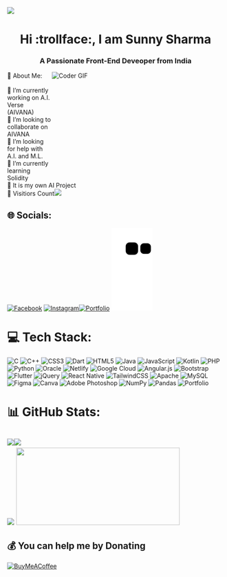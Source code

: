 <img height="auto" width="auto" src="https://aivlog.onrender.com/file/1686045773890-blog-AIVANA.gif">
<h1 align="center"> Hi :trollface:, I am Sunny Sharma</h1> 
<h3 align="center">A Passionate Front-End Deveoper from India</h3>
💫 About Me:<img align="right" src="https://media.tenor.com/zNZjeqK_FxwAAAAC/code-works-code-not-working.gif" style="object-fit: contain;" alt="Coder GIF" width="400" height="250"><br><br>
🔭 I’m currently working on A.I. Verse (AIVANA)<br>👯 I’m looking to collaborate on AIVANA<br>🤝 I’m looking for help with A.I. and M.L.<br>🌱 I’m currently learning Solidity<br>💬 It is my own AI Project<br>👀 Visitiors Count<img src="https://profile-counter.glitch.me/20Sunny/count.svg">

## 🌐 Socials:
[![Facebook](https://img.shields.io/badge/Facebook-%231877F2.svg?logo=Facebook&logoColor=white)](https://facebook.com/Sunny-Sharma-Rishishwar/100039237182147/) [![Instagram](https://img.shields.io/badge/Instagram-%23E4405F.svg?logo=Instagram&logoColor=white)](https://instagram.com/sharma_sunny_7601)[![Portfolio](https://img.shields.io/badge/Portfolio-%23000000.svg?style=for-the-badge&logo=firefox&logoColor=#FF7139)](https://20sunny.github.io)
![snake gif](https://github.com/20sunny/20sunny/blob/output/github-contribution-grid-snake.svg)
# 💻 Tech Stack:
![C](https://img.shields.io/badge/c-%2300599C.svg?style=for-the-badge&logo=c&logoColor=white) ![C++](https://img.shields.io/badge/c++-%2300599C.svg?style=for-the-badge&logo=c%2B%2B&logoColor=white) ![CSS3](https://img.shields.io/badge/css3-%231572B6.svg?style=for-the-badge&logo=css3&logoColor=white) ![Dart](https://img.shields.io/badge/dart-%230175C2.svg?style=for-the-badge&logo=dart&logoColor=white) ![HTML5](https://img.shields.io/badge/html5-%23E34F26.svg?style=for-the-badge&logo=html5&logoColor=white) ![Java](https://img.shields.io/badge/java-%23ED8B00.svg?style=for-the-badge&logo=java&logoColor=white) ![JavaScript](https://img.shields.io/badge/javascript-%23323330.svg?style=for-the-badge&logo=javascript&logoColor=%23F7DF1E) ![Kotlin](https://img.shields.io/badge/kotlin-%230095D5.svg?style=for-the-badge&logo=kotlin&logoColor=white) ![PHP](https://img.shields.io/badge/php-%23777BB4.svg?style=for-the-badge&logo=php&logoColor=white) ![Python](https://img.shields.io/badge/python-3670A0?style=for-the-badge&logo=python&logoColor=ffdd54) ![Oracle](https://img.shields.io/badge/Oracle-F80000?style=for-the-badge&logo=oracle&logoColor=white) ![Netlify](https://img.shields.io/badge/netlify-%23000000.svg?style=for-the-badge&logo=netlify&logoColor=#00C7B7) ![Google Cloud](https://img.shields.io/badge/Google%20Cloud-%234285F4.svg?style=for-the-badge&logo=google-cloud&logoColor=white) ![Angular.js](https://img.shields.io/badge/angular.js-%23E23237.svg?style=for-the-badge&logo=angularjs&logoColor=white) ![Bootstrap](https://img.shields.io/badge/bootstrap-%23563D7C.svg?style=for-the-badge&logo=bootstrap&logoColor=white) ![Flutter](https://img.shields.io/badge/Flutter-%2302569B.svg?style=for-the-badge&logo=Flutter&logoColor=white) ![jQuery](https://img.shields.io/badge/jquery-%230769AD.svg?style=for-the-badge&logo=jquery&logoColor=white) ![React Native](https://img.shields.io/badge/react_native-%2320232a.svg?style=for-the-badge&logo=react&logoColor=%2361DAFB) ![TailwindCSS](https://img.shields.io/badge/tailwindcss-%2338B2AC.svg?style=for-the-badge&logo=tailwind-css&logoColor=white) ![Apache](https://img.shields.io/badge/apache-%23D42029.svg?style=for-the-badge&logo=apache&logoColor=white) ![MySQL](https://img.shields.io/badge/mysql-%2300f.svg?style=for-the-badge&logo=mysql&logoColor=white) 	![Figma](https://img.shields.io/badge/figma-%23F24E1E.svg?style=for-the-badge&logo=figma&logoColor=white) ![Canva](https://img.shields.io/badge/Canva-%2300C4CC.svg?style=for-the-badge&logo=Canva&logoColor=white) ![Adobe Photoshop](https://img.shields.io/badge/adobephotoshop-%2331A8FF.svg?style=for-the-badge&logo=adobephotoshop&logoColor=white) ![NumPy](https://img.shields.io/badge/numpy-%23013243.svg?style=for-the-badge&logo=numpy&logoColor=white) ![Pandas](https://img.shields.io/badge/pandas-%23150458.svg?style=for-the-badge&logo=pandas&logoColor=white) ![Portfolio](https://img.shields.io/badge/Portfolio-%23000000.svg?style=for-the-badge&logo=firefox&logoColor=#FF7139)
# 📊 GitHub Stats:
<img width="460" src="https://github-readme-stats.vercel.app/api?username=20Sunny&theme=highcontrast&hide_border=false&include_all_commits=false&count_private=false"><img width="385" src="https://github-readme-stats.vercel.app/api/top-langs/?username=20Sunny&theme=highcontrast&hide_border=false&include_all_commits=false&count_private=false&layout=compact"><br/>
<img width="460" src="https://github-readme-streak-stats.herokuapp.com/?user=20Sunny&theme=highcontrast&hide_border=false"> <img height="180" width="380" src="https://quotes-github-readme.vercel.app/api?type=vetical&theme=merko">
---
  ## 💰 You can help me by Donating
 [![BuyMeACoffee](https://img.shields.io/badge/Buy%20Me%20a%20Coffee-ffdd00?style=for-the-badge&logo=buy-me-a-coffee&logoColor=black)](https://buymeacoffee.com/20Sunny)
